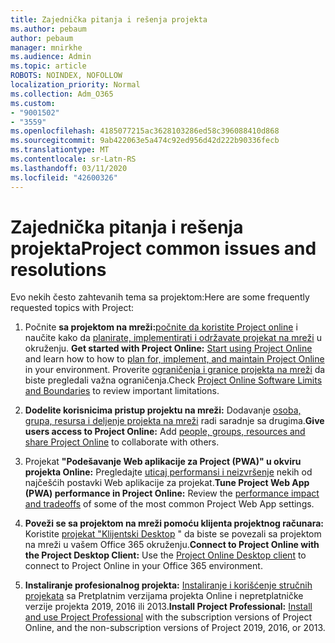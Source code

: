 ```yaml
---
title: Zajednička pitanja i rešenja projekta
ms.author: pebaum
author: pebaum
manager: mnirkhe
ms.audience: Admin
ms.topic: article
ROBOTS: NOINDEX, NOFOLLOW
localization_priority: Normal
ms.collection: Adm_O365
ms.custom:
- "9001502"
- "3559"
ms.openlocfilehash: 4185077215ac3628103286ed58c396088410d868
ms.sourcegitcommit: 9ab422063e5a474c92ed956d42d222b90336fecb
ms.translationtype: MT
ms.contentlocale: sr-Latn-RS
ms.lasthandoff: 03/11/2020
ms.locfileid: "42600326"
---
```

# <a name="project-common-issues-and-resolutions"></a><span data-ttu-id="0b209-102">Zajednička pitanja i rešenja projekta</span><span class="sxs-lookup"><span data-stu-id="0b209-102">Project common issues and resolutions</span></span>

<span data-ttu-id="0b209-103">Evo nekih često zahtevanih tema sa projektom:</span><span class="sxs-lookup"><span data-stu-id="0b209-103">Here are some frequently requested topics with Project:</span></span>

1. <span data-ttu-id="0b209-104">Počnite **sa projektom na mreži:**[počnite da koristite Project online](https://docs.microsoft.com/ProjectOnline/get-started-with-project-online) i naučite kako da [planirate, implementirati i održavate projekat na mreži](https://docs.microsoft.com/projectonline/project-online) u okruženju.  </span><span class="sxs-lookup"><span data-stu-id="0b209-104">**Get started with Project Online:**  [Start using Project Online](https://docs.microsoft.com/ProjectOnline/get-started-with-project-online) and learn how to how to [plan for, implement, and maintain Project Online](https://docs.microsoft.com/projectonline/project-online) in your environment.</span></span> <span data-ttu-id="0b209-105">Proverite [ograničenja i granice projekta na mreži](https://docs.microsoft.com/ProjectOnline/project-online-software-boundaries-and-limits) da biste pregledali važna ograničenja.</span><span class="sxs-lookup"><span data-stu-id="0b209-105">Check [Project Online Software Limits and Boundaries](https://docs.microsoft.com/ProjectOnline/project-online-software-boundaries-and-limits) to review important limitations.</span></span>

2. <span data-ttu-id="0b209-106">**Dodelite korisnicima pristup projektu na mreži:** Dodavanje [osoba, grupa, resursa i deljenje projekta na mreži](https://docs.microsoft.com/projectonline/step-2-add-people-to-project-online) radi saradnje sa drugima.</span><span class="sxs-lookup"><span data-stu-id="0b209-106">**Give users access to Project Online:** Add [people, groups, resources and share Project Online](https://docs.microsoft.com/projectonline/step-2-add-people-to-project-online) to collaborate with others.</span></span> 

3. <span data-ttu-id="0b209-107">Projekat **"Podešavanje Web aplikacije za Project (PWA)" u okviru projekta Online:** Pregledajte [uticaj performansi i neizvršenje](https://docs.microsoft.com/projectonline/tune-project-online-performance) nekih od najčešćih postavki Web aplikacije za projekat.</span><span class="sxs-lookup"><span data-stu-id="0b209-107">**Tune Project Web App (PWA) performance in Project Online:** Review the [performance impact and tradeoffs](https://docs.microsoft.com/projectonline/tune-project-online-performance) of some of the most common Project Web App settings.</span></span>

4. <span data-ttu-id="0b209-108">**Poveži se sa projektom na mreži pomoću klijenta projektnog računara:** Koristite [projekat "Klijentski Desktop](https://docs.microsoft.com/projectonline/connect-to-project-online-with-the-project-online-desktop-client) " da biste se povezali sa projektom na mreži u vašem Office 365 okruženju.</span><span class="sxs-lookup"><span data-stu-id="0b209-108">**Connect to Project Online with the Project Desktop Client:** Use the [Project Online Desktop client](https://docs.microsoft.com/projectonline/connect-to-project-online-with-the-project-online-desktop-client) to connect to Project Online in your Office 365 environment.</span></span> 

5. <span data-ttu-id="0b209-109">**Instaliranje profesionalnog projekta:** [Instaliranje i korišćenje stručnih projekata](https://support.office.com/en-us/article/install-project-7059249b-d9fe-4d61-ab96-5c5bf435f281?ui=en-US&rs=en-US&ad=US) sa Pretplatnim verzijama projekta Online i nepretplatničke verzije projekta 2019, 2016 ili 2013.</span><span class="sxs-lookup"><span data-stu-id="0b209-109">**Install Project Professional:** [Install and use Project Professional](https://support.office.com/en-us/article/install-project-7059249b-d9fe-4d61-ab96-5c5bf435f281?ui=en-US&rs=en-US&ad=US) with the subscription versions of Project Online, and the non-subscription versions of Project 2019, 2016, or 2013.</span></span>
